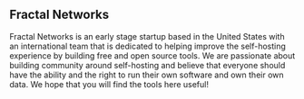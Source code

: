 ## Fractal Networks

<!--

**Here are some ideas to get you started:**

🙋‍♀️ A short introduction - what is your organization all about?
🌈 Contribution guidelines - how can the community get involved?
👩‍💻 Useful resources - where can the community find your docs? Is there anything else the community should know?
🍿 Fun facts - what does your team eat for breakfast?
🧙 Remember, you can do mighty things with the power of [Markdown](https://docs.github.com/github/writing-on-github/getting-started-with-writing-and-formatting-on-github/basic-writing-and-formatting-syntax)
-->

Fractal Networks is an early stage startup based in the United States with an international team that is dedicated to helping improve the self-hosting experience by building free and open source tools.
We are passionate about building community around self-hosting and believe that everyone should have the ability and the right to run their own software and own their own data.
We hope that you will find the tools here useful!
